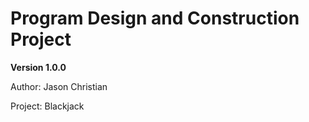 # Program Design and Construction Project

**Version 1.0.0**

Author: Jason Christian

Project: Blackjack
